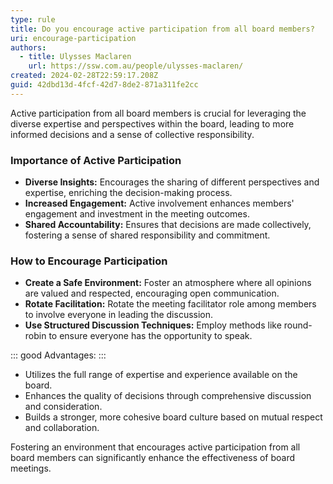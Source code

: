 ```yaml
---
type: rule
title: Do you encourage active participation from all board members?
uri: encourage-participation
authors:
  - title: Ulysses Maclaren
    url: https://ssw.com.au/people/ulysses-maclaren/
created: 2024-02-28T22:59:17.208Z
guid: 42dbd13d-4fcf-42d7-8de2-871a311fe2cc
---
```

Active participation from all board members is crucial for leveraging the diverse expertise and perspectives within the board, leading to more informed decisions and a sense of collective responsibility.

<!--endintro-->

### Importance of Active Participation

- **Diverse Insights:** Encourages the sharing of different perspectives and expertise, enriching the decision-making process.
- **Increased Engagement:** Active involvement enhances members' engagement and investment in the meeting outcomes.
- **Shared Accountability:** Ensures that decisions are made collectively, fostering a sense of shared responsibility and commitment.

### How to Encourage Participation

- **Create a Safe Environment:** Foster an atmosphere where all opinions are valued and respected, encouraging open communication.
- **Rotate Facilitation:** Rotate the meeting facilitator role among members to involve everyone in leading the discussion.
- **Use Structured Discussion Techniques:** Employ methods like round-robin to ensure everyone has the opportunity to speak.

::: good
Advantages:
:::

- Utilizes the full range of expertise and experience available on the board.
- Enhances the quality of decisions through comprehensive discussion and consideration.
- Builds a stronger, more cohesive board culture based on mutual respect and collaboration.

Fostering an environment that encourages active participation from all board members can significantly enhance the effectiveness of board meetings.
